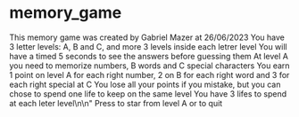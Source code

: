 # memory_game
This memory game was created by Gabriel Mazer at 26/06/2023
You have 3 letter levels: A, B and C, and more 3 levels inside each letrer level
You will have a timed 5 seconds to see the answers before guessing them 
At level A you need to memorize numbers, B words and C special characters
You earn 1 point on level A for each right number, 2 on B for each right word and 3 for each right special at C
You lose all your points if you mistake, but you can chose to spend one life to keep on the same level
You have 3 lifes to spend at each leter level\n\n"
Press <ENTER> to star from level A or <ESC> to quit

